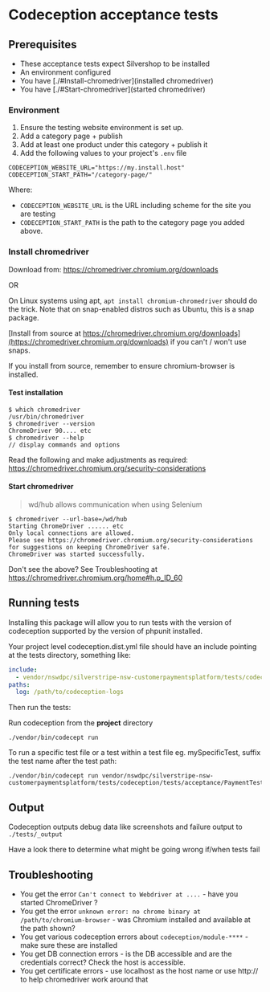 # Codeception acceptance tests

## Prerequisites

+ These acceptance tests expect Silvershop to be installed
+ An environment configured
+ You have [./#Install-chromedriver](installed chromedriver)
+ You have [./#Start-chromedriver](started chromedriver)

### Environment

1. Ensure the testing website environment is set up.
1. Add a category page + publish
1. Add at least one product under this category + publish it
1. Add the following values to your project's `.env` file

```shell
CODECEPTION_WEBSITE_URL="https://my.install.host"
CODECEPTION_START_PATH="/category-page/"
```

Where:
+ `CODECEPTION_WEBSITE_URL` is the URL including scheme for the site you are testing
+ `CODECEPTION_START_PATH` is the path to the category page you added above.

### Install chromedriver

Download from: https://chromedriver.chromium.org/downloads

OR

On Linux systems using apt, `apt install chromium-chromedriver` should do the trick. Note that on snap-enabled distros such as Ubuntu, this is a snap package.

[Install from source at https://chromedriver.chromium.org/downloads](https://chromedriver.chromium.org/downloads) if you can't / won't use snaps.

If you install from source, remember to ensure chromium-browser is installed.

#### Test installation

```shell
$ which chromedriver
/usr/bin/chromedriver
$ chromedriver --version
ChromeDriver 90.... etc
$ chromedriver --help
// display commands and options
```

Read the following and make adjustments as required: https://chromedriver.chromium.org/security-considerations



#### Start chromedriver

> wd/hub allows communication when using Selenium

```shell
$ chromedriver --url-base=/wd/hub
Starting ChromeDriver ...... etc
Only local connections are allowed.
Please see https://chromedriver.chromium.org/security-considerations for suggestions on keeping ChromeDriver safe.
ChromeDriver was started successfully.
```

Don't see the above? See Troubleshooting at https://chromedriver.chromium.org/home#h.p_ID_60


## Running tests

Installing this package will allow you to run tests with the version of codeception supported by the version of phpunit installed.

Your project level codeception.dist.yml file should have an include pointing at the tests directory, something like:

```yml
include:
  - vendor/nswdpc/silverstripe-nsw-customerpaymentsplatform/tests/codeception
paths:
  log: /path/to/codeception-logs
```

Then run the tests:

Run codeception from the **project** directory
```
./vendor/bin/codecept run
```

To run a specific test file or a test within a test file eg. mySpecificTest, suffix the test name after the test path:

```shell
./vendor/bin/codecept run vendor/nswdpc/silverstripe-nsw-customerpaymentsplatform/tests/codeception/tests/acceptance/PaymentTest.php:mySpecificTest
```

## Output

Codeception outputs debug data like screenshots and failure output to `./tests/_output`

Have a look there to determine what might be going wrong if/when tests fail

## Troubleshooting

+ You get the error `Can't connect to Webdriver at ....` - have you started ChromeDriver ?
+ You get the error `unknown error: no chrome binary at /path/to/chromium-browser` - was Chromium installed and available at the path shown?
+ You get various codeception errors about `codeception/module-****` - make sure these are installed
+ You get DB connection errors - is the DB accessible and are the credentials correct? Check the host is accessible.
+ You get certificate errors - use localhost as the host name or use http:// to help chromedriver work around that
